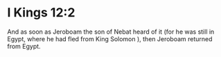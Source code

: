 # I Kings 12:2

And as soon as Jeroboam the son of Nebat heard of it (for he was still in Egypt, where he had fled from King Solomon ), then Jeroboam returned from Egypt.
